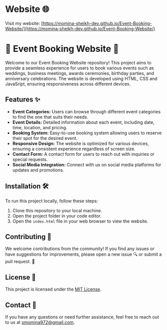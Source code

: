 # Website 🌐

Visit my website: [https://momina-sheikh-dev.github.io/Event-Booking-Website/](https://momina-sheikh-dev.github.io/Event-Booking-Website/)

# 🎉 Event Booking Website 📅

Welcome to our Event Booking Website repository! This project aims to provide a seamless experience for users to book various events such as weddings, business meetings, awards ceremonies, birthday parties, and anniversary celebrations. The website is developed using HTML, CSS and JavaSript, ensuring responsiveness across different devices.

## Features ✨

- **Event Categories:** Users can browse through different event categories to find the one that suits their needs.
- **Event Details:** Detailed information about each event, including date, time, location, and pricing.
- **Booking System:** Easy-to-use booking system allowing users to reserve their spot for the desired event.
- **Responsive Design:** The website is optimized for various devices, ensuring a consistent experience regardless of screen size.
- **Contact Form:** A contact form for users to reach out with inquiries or special requests.
- **Social Media Integration:** Connect with us on social media platforms for updates and promotions.


## Installation 🛠️

To run this project locally, follow these steps:

1. Clone this repository to your local machine.
2. Open the project folder in your code editor.
3. Open the `index.html` file in your web browser to view the website.

## Contributing 🤝

We welcome contributions from the community! If you find any issues or have suggestions for improvements, please open a new issue 🔍 or submit a pull request. 🔄

## License 📝

This project is licensed under the [MIT License](LICENSE).

## Contact 📧

If you have any questions or need further assistance, feel free to reach out to us at [smomina972@gmail.com](mailto:smomina972@gmail.com).


